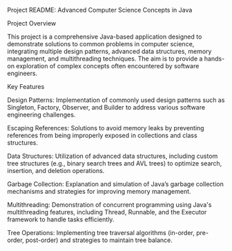 Project README: Advanced Computer Science Concepts in Java

Project Overview

This project is a comprehensive Java-based application designed to demonstrate solutions to common problems in computer science, integrating multiple design patterns, advanced data structures, memory management, and multithreading techniques. The aim is to provide a hands-on exploration of complex concepts often encountered by software engineers.

Key Features

Design Patterns: Implementation of commonly used design patterns such as Singleton, Factory, Observer, and Builder to address various software engineering challenges.

Escaping References: Solutions to avoid memory leaks by preventing references from being improperly exposed in collections and class structures.

Data Structures: Utilization of advanced data structures, including custom tree structures (e.g., binary search trees and AVL trees) to optimize search, insertion, and deletion operations.

Garbage Collection: Explanation and simulation of Java’s garbage collection mechanisms and strategies for improving memory management.

Multithreading: Demonstration of concurrent programming using Java's multithreading features, including Thread, Runnable, and the Executor framework to handle tasks efficiently.

Tree Operations: Implementing tree traversal algorithms (in-order, pre-order, post-order) and strategies to maintain tree balance.
